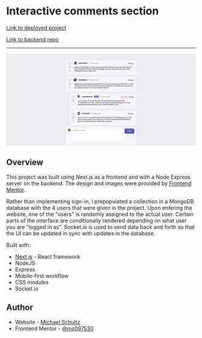 # Interactive comments section

[Link to deployed project](https://comments-section-hazel.vercel.app/)

[Link to backend repo](https://github.com/ms097530/messages-backend)

---

![](./comments-screenshot.png)

## Overview
This project was built using Next.js as a frontend and with a Node Express server on the backend. The design and images were provided by [Frontend Mentor](https://www.frontendmentor.io/challenges/interactive-comments-section-iG1RugEG9/hub/interactive-comments-section-x1rvnW_CsS).

Rather than implementing sign-in, I prepopulated a collection in a MongoDB database with the 4 users that were given in the project. Upon entering the website, one of the "users" is randomly assigned to the actual user. Certain parts of the interface are conditionally rendered depending on what user you are "logged in as". Socket.io is used to send data back and forth so that the UI can be updated in sync with updates in the database.

Built with:
- [Next.js](https://nextjs.org/) - React framework
- NodeJS
- Express
- Mobile-first workflow
- CSS modules
- Socket.io

## Author

- Website - [Michael Schultz](https://mschultz-portfolio.herokuapp.com/)
- Frontend Mentor - [@ms097530](https://www.frontendmentor.io/profile/ms097530)
